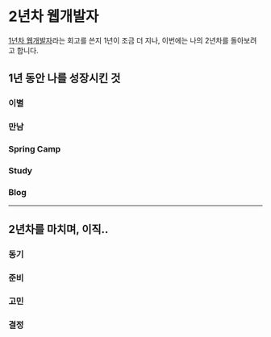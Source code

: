 2년차 웹개발자
==============

[1년차 웹개발자]('https://kingbbode.github.io/posts/who-am-i')라는 회고를 쓴지 1년이 조금 더 지나, 이번에는 나의 2년차를 돌아보려고 합니다.

1년 동안 나를 성장시킨 것
-------------------------

### 이별

### 만남

### Spring Camp

### Study

### Blog

---

2년차를 마치며, 이직..
----------------------

### 동기

### 준비

### 고민

### 결정
